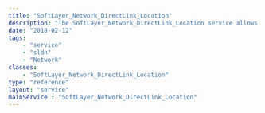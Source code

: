 ```yaml
---
title: "SoftLayer_Network_DirectLink_Location"
description: "The SoftLayer_Network_DirectLink_Location service allows users to create, update, delete, get details of a Direct Link location and retrieve all existing details. "
date: "2018-02-12"
tags:
    - "service"
    - "sldn"
    - "Network"
classes:
    - "SoftLayer_Network_DirectLink_Location"
type: "reference"
layout: "service"
mainService : "SoftLayer_Network_DirectLink_Location"
---
```

